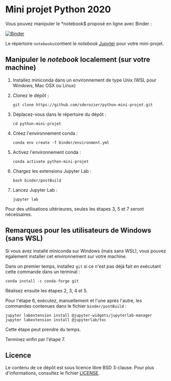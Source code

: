 # Mini projet Python 2020

Vous pouvez manipuler le *notebook$ proposé en ligne avec Binder :

[![Binder](https://mybinder.org/badge.svg)](https://mybinder.org/v2/gh/sderozier/python-mini-projet/master?urlpath=lab)

Le répertoire `notebooks`contient le *notebook* [Jupyter](https://jupyter.org/) pour votre mini-projet.

## Manipuler le *notebook* localement (sur votre machine)

1. Installez miniconda dans un environnement de type Unix (WSL pour Windows, Mac OSX ou Linux)

2. Clonez le dépôt :
    ```
    git clone https://github.com/sderozier/python-mini-projet.git
    ```

3. Déplacez-vous dans le répertoire du dépôt :
    ```
    cd python-mini-projet
    ```

4. Créez l'environnement conda :
    ```
    conda env create -f binder/environment.yml
    ```

5. Activez l'environnement conda :
    ```
    conda activate python-mini-projet
    ```

6. Chargez les extensions Jupyter Lab :
    ```
    bash binder/postBuild
    ```

7. Lancez Jupyter Lab :
    ```
    jupyter lab
    ```

Pour des utilisations ultérieures, seules les étapes 3, 5 et 7 seront nécessaires.

## Remarques pour les utilisateurs de Windows (sans WSL)

Si vous avez installé miniconda sur Windows (mais sans WSL), vous pouvez également installer cet environnement sur votre machine. 

Dans un premier temps, installez `git` si ce n'est pas déjà fait en exécutant cette commande dans un terminal :
```
conda install -c conda-forge git
```

Réalisez ensuite les étapes 2, 3, 4 et 5. 

Pour l'étape 6, exécutez, manuellement et l'une après l'autre, les commandes contenues dans le fichier `binder/postBuild` :
```
jupyter labextension install @jupyter-widgets/jupyterlab-manager
jupyter labextension install @jupyterlab/toc
```

Cette étape peut prendre du temps.

Terminez enfin par l'étape 7.

## Licence

Le contenu de ce dépôt est sous licence libre BSD 3-clause. Pour plus d'informations, consultez le fichier [LICENSE](LICENSE.txt).

